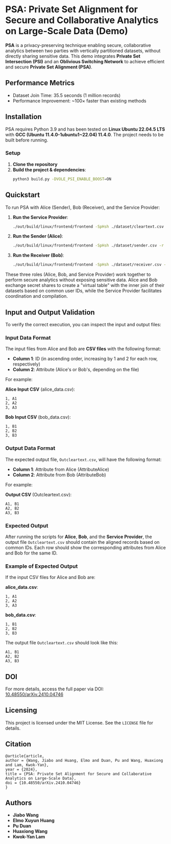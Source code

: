 # PSA: Private Set Alignment for Secure and Collaborative Analytics on Large-Scale Data (Demo)

**PSA** is a privacy-preserving technique enabling secure, collaborative analytics between two parties with vertically partitioned datasets, without directly sharing sensitive data. This demo integrates **Private Set Intersection (PSI)** and an **Oblivious Switching Network** to achieve efficient and secure **Private Set Alignment (PSA)**.

## Performance Metrics

- Dataset Join Time: 35.5 seconds (1 million records)
- Performance Improvement: ~100× faster than existing methods

## Installation

PSA requires Python 3.9 and has been tested on **Linux Ubuntu 22.04.5 LTS** with **GCC (Ubuntu 11.4.0-1ubuntu1~22.04) 11.4.0**. The project needs to be built before running.

### Setup

1. **Clone the repository**
2. **Build the project & dependencies**:
   ```bash
   python3 build.py -DVOLE_PSI_ENABLE_BOOST=ON
   ```

## Quickstart

To run PSA with Alice (Sender), Bob (Receiver), and the Service Provider:

1. **Run the Service Provider**:
   ```bash
   ./out/build/linux/frontend/frontend -SpHsh ./dataset/cleartext.csv -r 2 -csv -hash 0 -indexSet
   ```
2. **Run the Sender (Alice)**:
   ```bash
   ./out/build/linux/frontend/frontend -SpHsh ./dataset/sender.csv -r 1 -csv -hash 0
   ```
3. **Run the Receiver (Bob)**:
   ```bash
   ./out/build/linux/frontend/frontend -SpHsh ./dataset/receiver.csv -r 0 -csv -hash 0
   ```

These three roles (Alice, Bob, and Service Provider) work together to perform secure analytics without exposing sensitive data. Alice and Bob exchange secret shares to create a "virtual table" with the inner join of their datasets based on common user IDs, while the Service Provider facilitates coordination and compilation.

## Input and Output Validation

To verify the correct execution, you can inspect the input and output files:

### Input Data Format

The input files from Alice and Bob are **CSV files** with the following format:

- **Column 1**: ID (in ascending order, increasing by 1 and 2 for each row, respectively)
- **Column 2**: Attribute (Alice's or Bob's, depending on the file)

For example:

**Alice Input CSV** (alice_data.csv):

```
1, A1
2, A2
3, A3
```

**Bob Input CSV** (bob_data.csv):

```
1, B1
2, B2
3, B3
```

### Output Data Format

The expected output file, `Outcleartext.csv`, will have the following format:

- **Column 1**: Attribute from Alice (AttributeAlice)
- **Column 2**: Attribute from Bob (AttributeBob)

For example:

**Output CSV** (Outcleartext.csv):

```
A1, B1
A2, B2
A3, B3
```

### Expected Output

After running the scripts for **Alice**, **Bob**, and the **Service Provider**, the output file `Outcleartext.csv` should contain the aligned records based on common IDs. Each row should show the corresponding attributes from Alice and Bob for the same ID.

### Example of Expected Output

If the input CSV files for Alice and Bob are:

**alice_data.csv**:

```
1, A1
2, A2
3, A3
```

**bob_data.csv**:

```
1, B1
2, B2
3, B3
```

The output file `Outcleartext.csv` should look like this:

```
A1, B1
A2, B2
A3, B3
```

## DOI

For more details, access the full paper via DOI:  
[10.48550/arXiv.2410.04746](https://arxiv.org/abs/2410.04746)

## Licensing

This project is licensed under the MIT License. See the `LICENSE` file for details.

## Citation

```
@article{article,
author = {Wang, Jiabo and Huang, Elmo and Duan, Pu and Wang, Huaxiong and Lam, Kwok-Yan},
year = {2024},
title = {PSA: Private Set Alignment for Secure and Collaborative Analytics on Large-Scale Data},
doi = {10.48550/arXiv.2410.04746}
}
```

## Authors

- **Jiabo Wang**
- **Elmo Xuyun Huang**
- **Pu Duan**
- **Huaxiong Wang**
- **Kwok-Yan Lam**
